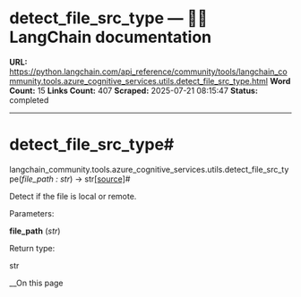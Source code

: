# detect_file_src_type — 🦜🔗 LangChain  documentation

**URL:** https://python.langchain.com/api_reference/community/tools/langchain_community.tools.azure_cognitive_services.utils.detect_file_src_type.html
**Word Count:** 15
**Links Count:** 407
**Scraped:** 2025-07-21 08:15:47
**Status:** completed

---

# detect\_file\_src\_type\#

langchain\_community.tools.azure\_cognitive\_services.utils.detect\_file\_src\_type\(_file\_path : str_\) → str[\[source\]](https://python.langchain.com/api_reference/_modules/langchain_community/tools/azure_cognitive_services/utils.html#detect_file_src_type)\#     

Detect if the file is local or remote.

Parameters:     

**file\_path** \(_str_\)

Return type:     

str

__On this page